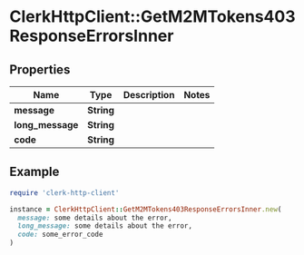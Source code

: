# ClerkHttpClient::GetM2MTokens403ResponseErrorsInner

## Properties

| Name | Type | Description | Notes |
| ---- | ---- | ----------- | ----- |
| **message** | **String** |  |  |
| **long_message** | **String** |  |  |
| **code** | **String** |  |  |

## Example

```ruby
require 'clerk-http-client'

instance = ClerkHttpClient::GetM2MTokens403ResponseErrorsInner.new(
  message: some details about the error,
  long_message: some details about the error,
  code: some_error_code
)
```

